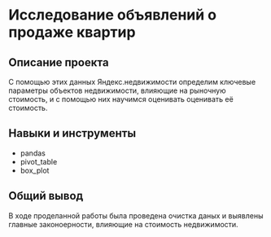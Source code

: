 # Исследование объявлений о продаже квартир

## Описание проекта
C помощью этих данных Яндекс.недвижимости определим ключевые параметры объектов недвижимости, влияющие на рыночную стоимость, и с помощью них научимся оценивать оценивать её стоимость.

## Навыки и инструменты
* pandas
* pivot_table
* box_plot

## Общий вывод
В ходе проделанной работы была проведена очистка даных и выявлены главные законоерности, влияющие на стоимость недвижимости.
